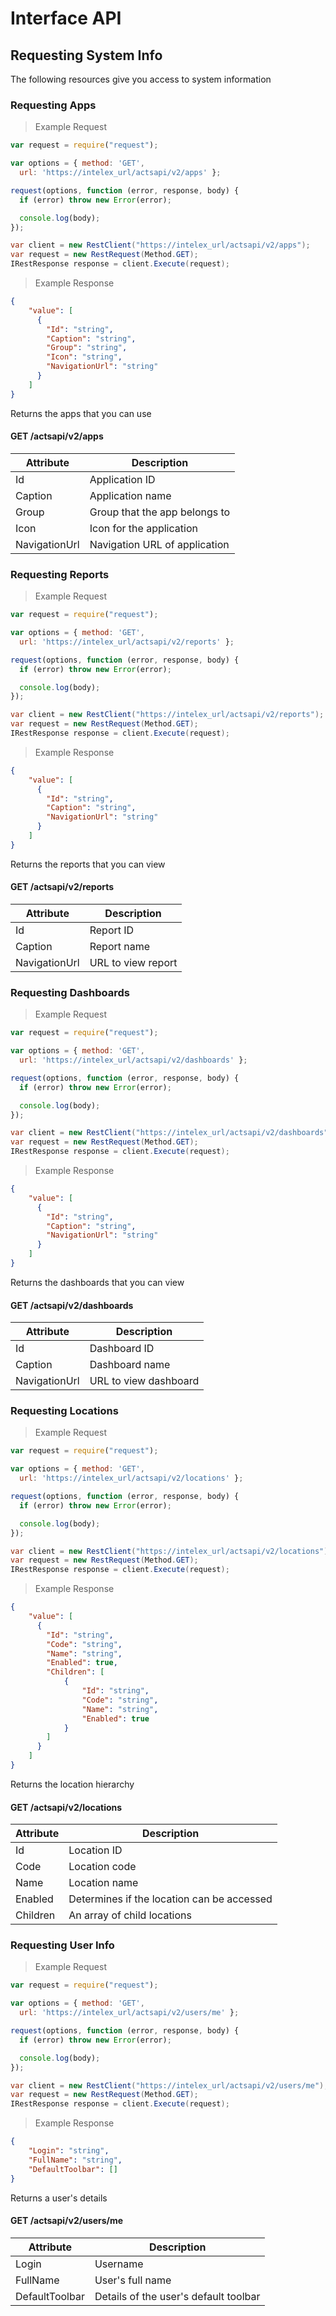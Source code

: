 # Interface API

## Requesting System Info

The following resources give you access to system information

### Requesting Apps

> Example Request

```javascript
var request = require("request");

var options = { method: 'GET',
  url: 'https://intelex_url/actsapi/v2/apps' };

request(options, function (error, response, body) {
  if (error) throw new Error(error);

  console.log(body);
});
```

```csharp
var client = new RestClient("https://intelex_url/actsapi/v2/apps");
var request = new RestRequest(Method.GET);
IRestResponse response = client.Execute(request);
```

> Example Response

```json
{
	"value": [
	  {
		"Id": "string",
		"Caption": "string",
		"Group": "string",
		"Icon": "string",
		"NavigationUrl": "string"		
	  }
	]
}
```

Returns the apps that you can use

#### GET /actsapi/v2/apps

Attribute | Description
--------- | -----------
Id | Application ID
Caption | Application name 
Group | Group that the app belongs to
Icon | Icon for the application
NavigationUrl | Navigation URL of application



### Requesting Reports

> Example Request

```javascript
var request = require("request");

var options = { method: 'GET',
  url: 'https://intelex_url/actsapi/v2/reports' };

request(options, function (error, response, body) {
  if (error) throw new Error(error);

  console.log(body);
});
```

```csharp
var client = new RestClient("https://intelex_url/actsapi/v2/reports");
var request = new RestRequest(Method.GET);
IRestResponse response = client.Execute(request);
```

> Example Response

```json
{
	"value": [
	  {
		"Id": "string",
		"Caption": "string",
		"NavigationUrl": "string"
	  }
	]
}
```

Returns the reports that you can view

#### GET /actsapi/v2/reports

Attribute | Description
--------- | -----------
Id | Report ID
Caption | Report name
NavigationUrl | URL to view report


### Requesting Dashboards

> Example Request

```javascript
var request = require("request");

var options = { method: 'GET',
  url: 'https://intelex_url/actsapi/v2/dashboards' };

request(options, function (error, response, body) {
  if (error) throw new Error(error);

  console.log(body);
});
```

```csharp
var client = new RestClient("https://intelex_url/actsapi/v2/dashboards");
var request = new RestRequest(Method.GET);
IRestResponse response = client.Execute(request);
```

> Example Response

```json
{
	"value": [
	  {
		"Id": "string",
		"Caption": "string",
		"NavigationUrl": "string"
	  }
	]
}
```

Returns the dashboards that you can view

#### GET /actsapi/v2/dashboards

Attribute | Description
--------- | -----------
Id | Dashboard ID
Caption | Dashboard name 
NavigationUrl | URL to view dashboard

### Requesting Locations

> Example Request

```javascript
var request = require("request");

var options = { method: 'GET',
  url: 'https://intelex_url/actsapi/v2/locations' };

request(options, function (error, response, body) {
  if (error) throw new Error(error);

  console.log(body);
});
```

```csharp
var client = new RestClient("https://intelex_url/actsapi/v2/locations");
var request = new RestRequest(Method.GET);
IRestResponse response = client.Execute(request);
```

> Example Response

```json
{
	"value": [
	  {
		"Id": "string",
		"Code": "string",
		"Name": "string",
		"Enabled": true,
		"Children": [
			{
				"Id": "string",
				"Code": "string",
				"Name": "string",
				"Enabled": true
			}
		]
	  }
	]
}
```

Returns the location hierarchy

#### GET /actsapi/v2/locations

Attribute | Description
--------- | -----------
Id | Location ID
Code | Location code
Name | Location name
Enabled | Determines if the location can be accessed
Children | An array of child locations

### Requesting User Info

> Example Request

```javascript
var request = require("request");

var options = { method: 'GET',
  url: 'https://intelex_url/actsapi/v2/users/me' };

request(options, function (error, response, body) {
  if (error) throw new Error(error);

  console.log(body);
});
```

```csharp
var client = new RestClient("https://intelex_url/actsapi/v2/users/me");
var request = new RestRequest(Method.GET);
IRestResponse response = client.Execute(request);
```

> Example Response

```json
{
	"Login": "string",
	"FullName": "string",
	"DefaultToolbar": []
}
```

Returns a user's details

#### GET /actsapi/v2/users/me

Attribute | Description
--------- | -----------
Login | Username
FullName | User's full name
DefaultToolbar | Details of the user's default toolbar


